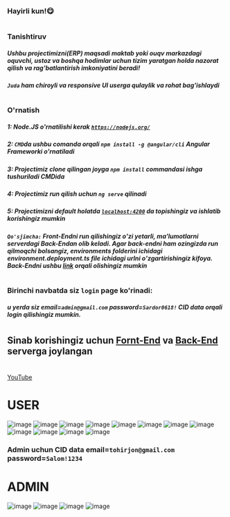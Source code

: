 ### Hayirli kun!😋
#
### Tanishtiruv
##### Ushbu projectimizni(ERP) maqsadi maktab yoki ouqv markazdagi oquvchi, ustoz va boshqa hodimlar uchun tizim yaratgan holda nazorat qilish va rag'batlantirish imkoniyatini beradi!
##### `Juda` ham chiroyli va responsive UI userga qulaylik va rohat bag'ishlaydi
#
### O'rnatish
##### 1: Node.JS o'rnatilishi kerak [`https://nodejs.org/`](https://nodejs.org/)
##### 2: `CMD`da ushbu comanda orqali `npm install -g @angular/cli` Angular Frameworki o'rnatiladi
##### 3: Projectimiz clone qilingan joyga `npm install` commandasi ishga tushuriladi CMDida
##### 4: Projectimiz run qilish uchun `ng serve` qilinadi
##### 5: Projectimizni default holatda [`localhost:4200`](https://localhost:4200) da topishingiz va ishlatib korishingiz mumkin
##### `Qo'sjimcha:` Front-Endni run qilishingiz o'zi yetarli, ma'lumotlarni serverdagi Back-Endan olib keladi. Agar back-endni ham ozingizda run qilmoqchi bolsangiz, environments folderini ichidagi environment.deployment.ts file ichidagi urlni o'zgartirishingiz kifoya. Back-Endni ushbu [link](https://edu-api.tohirjon.uz/swagger/index.html) orqali olishingiz mumkin 
#
#
### Birinchi navbatda siz `login` page ko'rinadi:
##### u yerda siz email=`admin@gmail.com` password=`Sardor0618!` CID data orqali login qilishingiz mumkin.
#
#
## Sinab korishingiz uchun [Fornt-End](https://edu.tohirjon.uz/) va [Back-End](https://edu-api.tohirjon.uz/swagger/index.html) serverga joylangan
#
[YouTube](https://youtu.be/S8d4Wa-pIAc)



 
# USER
![image](https://github.com/Education-Platforma/Education-Platforma/assets/82634626/e553ffbe-565d-47cd-8390-2acb3ab6b8f6)
![image](https://github.com/Education-Platforma/Education-Platforma/assets/82634626/c4b2ac5c-5608-45b9-93f8-954d62f02b9a)
![image](https://github.com/AbuProgrammiy/Education-Platforma/assets/145345550/26a48d58-40c9-4cc5-8300-4bd20dc7dc96)
![image](https://github.com/AbuProgrammiy/Education-Platforma/assets/145345550/22d67b67-9b8e-44dc-b079-10973f5879bd)
![image](https://github.com/Education-Platforma/Education-Platforma/assets/82634626/88aa92b3-1a70-48d3-8569-b445adf8fc07)
![image](https://github.com/Education-Platforma/Education-Platforma/assets/82634626/9594f050-4633-4ea2-84c8-831ad648d99a)
![image](https://github.com/Education-Platforma/Education-Platforma/assets/82634626/1fc39001-86a2-434b-97e8-755c991e582b)
![image](https://github.com/Education-Platforma/Education-Platforma/assets/82634626/fe20ce43-18bc-4b5d-9964-f60127536997)
![image](https://github.com/Education-Platforma/Education-Platforma/assets/82634626/8eccea22-fa38-4633-8331-e78b9228eaee)
![image](https://github.com/Education-Platforma/Education-Platforma/assets/82634626/f9d912b6-6fe8-4581-b147-b1c180f8b03f)
![image](https://github.com/Education-Platforma/Education-Platforma/assets/82634626/170c2e00-7754-477c-a399-01c545fa99bb)
![image](https://github.com/Education-Platforma/Education-Platforma/assets/82634626/3e22b855-2951-47f9-9ab3-697ad426bbfe)


### Admin uchun CID data email=`tohirjon@gmail.com` password=`Salom!1234`



# ADMIN
![image](https://github.com/Education-Platforma/Education-Platforma/assets/82634626/1d8d2e7d-e316-44b5-9839-232c8da0f0ee)
![image](https://github.com/Education-Platforma/Education-Platforma/assets/82634626/e2291809-77a9-4258-9564-9e4f4e7d5bf1)
![image](https://github.com/Education-Platforma/Education-Platforma/assets/82634626/346b796c-e0bc-40d1-893f-6ec8eb0ec4a5)
![image](https://github.com/Education-Platforma/Education-Platforma/assets/82634626/398ad097-ec0c-4481-802d-cc6a6cbe09ec)
